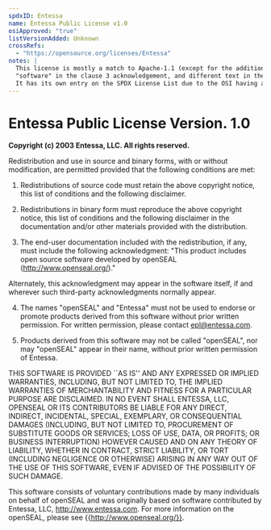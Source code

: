 ```yaml
---
spdxID: Entessa
name: Entessa Public License v1.0
osiApproved: "true"
listVersionAdded: Unknown
crossRefs: 
  - "https://opensource.org/licenses/Entessa"
notes: |
  This license is mostly a match to Apache-1.1 (except for the addition of "open source" before
  "software" in the clause 3 acknowledgement, and different text in the last paragraph, which is optional in Apache-1.1.
  It has its own entry on the SPDX License List due to the OSI having approved it.
---
```


# Entessa Public License Version. 1.0

**Copyright (c) 2003 Entessa, LLC. All rights reserved.**

Redistribution and use in source and binary forms, with or without modification, are permitted provided that the following conditions are met:

1. Redistributions of source code must retain the above copyright notice, this list of conditions and the following disclaimer.

2. Redistributions in binary form must reproduce the above copyright notice, this list of conditions and the following disclaimer in the documentation and/or other materials provided with the distribution.

3. The end-user documentation included with the redistribution, if any, must include the following acknowledgment:
  "This product includes open source software developed by openSEAL (http://www.openseal.org/)."

  Alternately, this acknowledgment may appear in the software itself, if and wherever such third-party acknowledgments normally appear.

4. The names "openSEAL" and "Entessa" must not be used to endorse or promote products derived from this software without prior written permission. For written permission, please contact epl@entessa.com.

5. Products derived from this software may not be called "openSEAL", nor may "openSEAL" appear in their name, without prior written permission of Entessa.

THIS SOFTWARE IS PROVIDED ``AS IS'' AND ANY EXPRESSED OR IMPLIED WARRANTIES, INCLUDING, BUT NOT LIMITED TO, THE IMPLIED WARRANTIES OF MERCHANTABILITY AND FITNESS FOR A PARTICULAR PURPOSE ARE DISCLAIMED. IN NO EVENT SHALL ENTESSA, LLC, OPENSEAL OR ITS CONTRIBUTORS BE LIABLE FOR ANY DIRECT, INDIRECT, INCIDENTAL, SPECIAL, EXEMPLARY, OR CONSEQUENTIAL DAMAGES (INCLUDING, BUT NOT LIMITED TO, PROCUREMENT OF SUBSTITUTE GOODS OR SERVICES; LOSS OF USE, DATA, OR PROFITS; OR BUSINESS INTERRUPTION) HOWEVER CAUSED AND ON ANY THEORY OF LIABILITY, WHETHER IN CONTRACT, STRICT LIABILITY, OR TORT (INCLUDING NEGLIGENCE OR OTHERWISE) ARISING IN ANY WAY OUT OF THE USE OF THIS SOFTWARE, EVEN IF ADVISED OF THE POSSIBILITY OF SUCH DAMAGE.

This software consists of voluntary contributions made by many individuals on behalf of openSEAL and was originally based on software contributed by Entessa, LLC, http://www.entessa.com. For more information on the openSEAL, please see {{http://www.openseal.org/}}.
